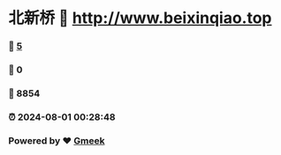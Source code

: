 # 北新桥 :link: http://www.beixinqiao.top 
### :page_facing_up: [5](http://www.beixinqiao.top/tag.html) 
### :speech_balloon: 0 
### :hibiscus: 8854 
### :alarm_clock: 2024-08-01 00:28:48 
### Powered by :heart: [Gmeek](https://github.com/Meekdai/Gmeek)
